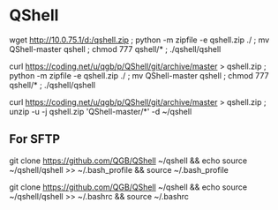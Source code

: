 # QShell

wget http://10.0.75.1/d:/qshell.zip ;  python -m zipfile -e qshell.zip ./ ; mv QShell-master qshell ; chmod 777 qshell/* ; ./qshell/qshell

curl https://coding.net/u/qgb/p/QShell/git/archive/master > qshell.zip ;  python -m zipfile -e qshell.zip ./ ; mv QShell-master qshell ; chmod 777 qshell/* ; ./qshell/qshell

curl https://coding.net/u/qgb/p/QShell/git/archive/master > qshell.zip ;  unzip -u -j qshell.zip 'QShell-master/*' -d ~/qshell

## For SFTP 
git clone https://github.com/QGB/QShell ~/qshell &amp;&amp;  echo source ~/qshell/qshell >> ~/.bash_profile  &amp;&amp; source ~/.bash_profile



git clone https://github.com/QGB/QShell ~/qshell &amp;&amp;  echo source ~/qshell/qshell >> ~/.bashrc  &amp;&amp; source ~/.bashrc
